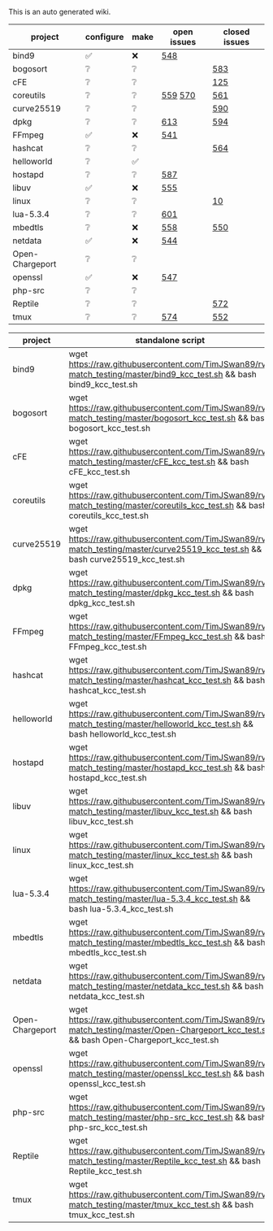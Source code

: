 This is an auto generated wiki.
  
| project | configure | make | open issues | closed issues | 
| --- | --- | --- | --- | --- | 
| bind9 | :white_check_mark: | :x: | [548](https://github.com/runtimeverification/rv-match/issues/548)  |  |
| bogosort | :grey_question: | :grey_question: |  | [583](https://github.com/runtimeverification/rv-match/issues/583)  |
| cFE | :grey_question: | :grey_question: |  | [125](https://github.com/runtimeverification/rv-match/issues/125)  |
| coreutils | :grey_question: | :grey_question: | [559](https://github.com/runtimeverification/rv-match/issues/559) [570](https://github.com/runtimeverification/rv-match/issues/570)  | [561](https://github.com/runtimeverification/rv-match/issues/561)  |
| curve25519 | :grey_question: | :grey_question: |  | [590](https://github.com/runtimeverification/rv-match/issues/590)  |
| dpkg | :grey_question: | :grey_question: | [613](https://github.com/runtimeverification/rv-match/issues/613)  | [594](https://github.com/runtimeverification/rv-match/issues/594)  |
| FFmpeg | :white_check_mark: | :x: | [541](https://github.com/runtimeverification/rv-match/issues/541)  |  |
| hashcat | :grey_question: | :grey_question: |  | [564](https://github.com/runtimeverification/rv-match/issues/564)  |
| helloworld | :grey_question: | :white_check_mark: |  |  |
| hostapd | :grey_question: | :grey_question: | [587](https://github.com/runtimeverification/rv-match/issues/587)  |  |
| libuv | :white_check_mark: | :x: | [555](https://github.com/runtimeverification/rv-match/issues/555)  |  |
| linux | :grey_question: | :grey_question: |  | [10](https://github.com/runtimeverification/rv-match/issues/10)  |
| lua-5.3.4 | :grey_question: | :grey_question: | [601](https://github.com/runtimeverification/rv-match/issues/601)  |  |
| mbedtls | :grey_question: | :x: | [558](https://github.com/runtimeverification/rv-match/issues/558)  | [550](https://github.com/runtimeverification/rv-match/issues/550)  |
| netdata | :white_check_mark: | :x: | [544](https://github.com/runtimeverification/rv-match/issues/544)  |  |
| Open-Chargeport | :grey_question: | :grey_question: |  |  |
| openssl | :white_check_mark: | :x: | [547](https://github.com/runtimeverification/rv-match/issues/547)  |  |
| php-src | :grey_question: | :grey_question: |  |  |
| Reptile | :grey_question: | :grey_question: |  | [572](https://github.com/runtimeverification/rv-match/issues/572)  |
| tmux | :grey_question: | :grey_question: | [574](https://github.com/runtimeverification/rv-match/issues/574)  | [552](https://github.com/runtimeverification/rv-match/issues/552)  |
  
| project | standalone script |  
| --- | --- |  
| bind9 | wget https://raw.githubusercontent.com/TimJSwan89/rv-match_testing/master/bind9_kcc_test.sh && bash bind9_kcc_test.sh |
| bogosort | wget https://raw.githubusercontent.com/TimJSwan89/rv-match_testing/master/bogosort_kcc_test.sh && bash bogosort_kcc_test.sh |
| cFE | wget https://raw.githubusercontent.com/TimJSwan89/rv-match_testing/master/cFE_kcc_test.sh && bash cFE_kcc_test.sh |
| coreutils | wget https://raw.githubusercontent.com/TimJSwan89/rv-match_testing/master/coreutils_kcc_test.sh && bash coreutils_kcc_test.sh |
| curve25519 | wget https://raw.githubusercontent.com/TimJSwan89/rv-match_testing/master/curve25519_kcc_test.sh && bash curve25519_kcc_test.sh |
| dpkg | wget https://raw.githubusercontent.com/TimJSwan89/rv-match_testing/master/dpkg_kcc_test.sh && bash dpkg_kcc_test.sh |
| FFmpeg | wget https://raw.githubusercontent.com/TimJSwan89/rv-match_testing/master/FFmpeg_kcc_test.sh && bash FFmpeg_kcc_test.sh |
| hashcat | wget https://raw.githubusercontent.com/TimJSwan89/rv-match_testing/master/hashcat_kcc_test.sh && bash hashcat_kcc_test.sh |
| helloworld | wget https://raw.githubusercontent.com/TimJSwan89/rv-match_testing/master/helloworld_kcc_test.sh && bash helloworld_kcc_test.sh |
| hostapd | wget https://raw.githubusercontent.com/TimJSwan89/rv-match_testing/master/hostapd_kcc_test.sh && bash hostapd_kcc_test.sh |
| libuv | wget https://raw.githubusercontent.com/TimJSwan89/rv-match_testing/master/libuv_kcc_test.sh && bash libuv_kcc_test.sh |
| linux | wget https://raw.githubusercontent.com/TimJSwan89/rv-match_testing/master/linux_kcc_test.sh && bash linux_kcc_test.sh |
| lua-5.3.4 | wget https://raw.githubusercontent.com/TimJSwan89/rv-match_testing/master/lua-5.3.4_kcc_test.sh && bash lua-5.3.4_kcc_test.sh |
| mbedtls | wget https://raw.githubusercontent.com/TimJSwan89/rv-match_testing/master/mbedtls_kcc_test.sh && bash mbedtls_kcc_test.sh |
| netdata | wget https://raw.githubusercontent.com/TimJSwan89/rv-match_testing/master/netdata_kcc_test.sh && bash netdata_kcc_test.sh |
| Open-Chargeport | wget https://raw.githubusercontent.com/TimJSwan89/rv-match_testing/master/Open-Chargeport_kcc_test.sh && bash Open-Chargeport_kcc_test.sh |
| openssl | wget https://raw.githubusercontent.com/TimJSwan89/rv-match_testing/master/openssl_kcc_test.sh && bash openssl_kcc_test.sh |
| php-src | wget https://raw.githubusercontent.com/TimJSwan89/rv-match_testing/master/php-src_kcc_test.sh && bash php-src_kcc_test.sh |
| Reptile | wget https://raw.githubusercontent.com/TimJSwan89/rv-match_testing/master/Reptile_kcc_test.sh && bash Reptile_kcc_test.sh |
| tmux | wget https://raw.githubusercontent.com/TimJSwan89/rv-match_testing/master/tmux_kcc_test.sh && bash tmux_kcc_test.sh |
